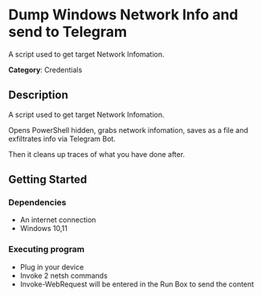 # Dump Windows Network Info and send to Telegram

A script used to get target Network Infomation.

**Category**: Credentials

## Description

A script used to get target Network Infomation.

Opens PowerShell hidden, grabs network infomation, saves as a file and exfiltrates info via Telegram Bot.

Then it cleans up traces of what you have done after.

## Getting Started

### Dependencies

* An internet connection
* Windows 10,11

### Executing program

* Plug in your device
* Invoke 2 netsh commands
* Invoke-WebRequest will be entered in the Run Box to send the content
